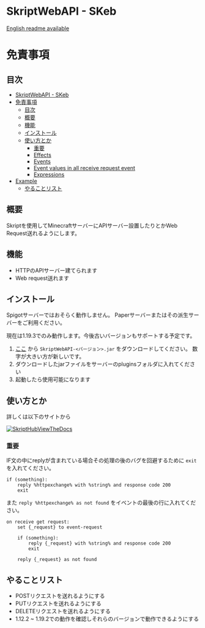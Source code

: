 # SkriptWebAPI - SKeb

[English readme available](/README.MD)

# 免責事項


## 目次

- [SkriptWebAPI - SKeb](#skriptwebapi---skeb)
- [免責事項](#免責事項)
  - [目次](#目次)
  - [概要](#概要)
  - [機能](#機能)
  - [インストール](#インストール)
  - [使い方とか](#使い方とか)
    - [重要](#重要)
    - [Effects](#effects)
    - [Events](#events)
    - [Event values in all receive request event](#event-values-in-all-receive-request-event)
    - [Expressions](#expressions)
- [Example](#example)
  - [やることリスト](#やることリスト)


## 概要

Skriptを使用してMinecraftサーバーにAPIサーバー設置したりとかWeb Request送れるようにします。

## 機能

- HTTPのAPIサーバー建てられます
- Web request送れます
## インストール

Spigotサーバーではおそらく動作しません。 Paperサーバーまたはその派生サーバーをご利用ください。

現在は1.19.3でのみ動作します。今後古いバージョンもサポートする予定です。

1. [ここ](https://github.com/faketunaPrivateCamp/SkriptWebAPI/releases) から `SkriptWebAPI-<バージョン>.jar` をダウンロードしてください。 数字が大きい方が新しいです。
2. ダウンロードしたjarファイルをサーバーのpluginsフォルダに入れてください
3. 起動したら使用可能になります

## 使い方とか

詳しくは以下のサイトから

[![SkriptHubViewTheDocs](http://skripthub.net/static/addon/ViewTheDocsButton.png)](http://skripthub.net/docs/?addon=SkriptWebAPI)


### 重要

IF文の中にreplyが含まれている場合その処理の後のバグを回避するために `exit` を入れてください。
```sk
if (something):
    reply %httpexchange% with %string% and response code 200
    exit
```

また `reply %httpexchange% as not found` をイベントの最後の行に入れてください。
```sk
on receive get request:
    set {_request} to event-request

    if (something):
        reply {_request} with %string% and response code 200
        exit
    
    reply {_request} as not found
```

## やることリスト

- POSTリクエストを送れるようにする
- PUTリクエストを送れるようにする
- DELETEリクエストを送れるようにする
- 1.12.2 ~ 1.19.2での動作を確認しそれらのバージョンで動作できるようにする